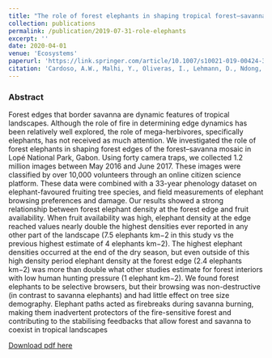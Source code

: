 ```yaml
---
title: "The role of forest elephants in shaping tropical forest–savanna coexistence"
collection: publications
permalink: /publication/2019-07-31-role-elephants
excerpt: ''
date: 2020-04-01
venue: 'Ecosystems'
paperurl: 'https://link.springer.com/article/10.1007/s10021-019-00424-3'
citation: 'Cardoso, A.W., Malhi, Y., Oliveras, I., Lehmann, D., Ndong, J.E., Dimoto, E., Bush, E., Jeffery, K., Labriere, N., Lewis, S.L. and White, L.T., 2019. The Role of Forest Elephants in Shaping Tropical Forest–Savanna Coexistence. Ecosystems, 23(3), pp.602-616.'
---
```

  
### Abstract
Forest edges that border savanna are dynamic features of tropical landscapes. Although the role of fire in determining edge dynamics has been relatively well explored, the role of mega-herbivores, specifically elephants, has not received as much attention. We investigated the role of forest elephants in shaping forest edges of the forest–savanna mosaic in Lopé National Park, Gabon. Using forty camera traps, we collected 1.2 million images between May 2016 and June 2017. These images were classified by over 10,000 volunteers through an online citizen science platform. These data were combined with a 33-year phenology dataset on elephant-favoured fruiting tree species, and field measurements of elephant browsing preferences and damage. Our results showed a strong relationship between forest elephant density at the forest edge and fruit availability. When fruit availability was high, elephant density at the edge reached values nearly double the highest densities ever reported in any other part of the landscape (7.5 elephants km−2 in this study vs the previous highest estimate of 4 elephants km−2). The highest elephant densities occurred at the end of the dry season, but even outside of this high density period elephant density at the forest edge (2.4 elephants km−2) was more than double what other studies estimate for forest interiors with low human hunting pressure (1 elephant km−2). We found forest elephants to be selective browsers, but their browsing was non-destructive (in contrast to savanna elephants) and had little effect on tree size demography. Elephant paths acted as firebreaks during savanna burning, making them inadvertent protectors of the fire-sensitive forest and contributing to the stabilising feedbacks that allow forest and savanna to coexist in tropical landscapes

[Download pdf here](https://dspace.stir.ac.uk/retrieve/f871a8f4-e741-4233-b2ba-239fbbf6c0d9/Cardoso2019_Article_TheRoleOfForestElephantsInShap.pdf)
